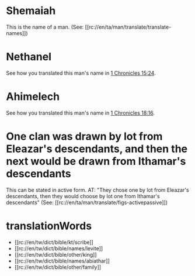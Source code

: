 # Shemaiah

This is the name of a man. (See: [[rc://en/ta/man/translate/translate-names]])

# Nethanel

See how you translated this man's name in [1 Chronicles 15:24](../15/22.md).

# Ahimelech

See how you translated this man's name in [1 Chronicles 18:16](../18/14.md).

# One clan was drawn by lot from Eleazar's descendants, and then the next would be drawn from Ithamar's descendants

This can be stated in active form. AT: "They chose one by lot from Eleazar's descendants, then they would choose by lot one from Ithamar's descendants" (See: [[rc://en/ta/man/translate/figs-activepassive]])

# translationWords

* [[rc://en/tw/dict/bible/kt/scribe]]
* [[rc://en/tw/dict/bible/names/levite]]
* [[rc://en/tw/dict/bible/other/king]]
* [[rc://en/tw/dict/bible/names/abiathar]]
* [[rc://en/tw/dict/bible/other/family]]